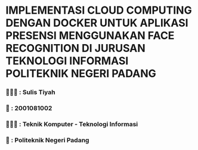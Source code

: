 # IMPLEMENTASI CLOUD COMPUTING DENGAN DOCKER UNTUK APLIKASI PRESENSI MENGGUNAKAN FACE RECOGNITION DI JURUSAN TEKNOLOGI INFORMASI POLITEKNIK NEGERI PADANG

### 👩🏻‍🎓 : Sulis Tiyah
### 📜 : 2001081002
### 👩🏻‍💻 : Teknik Komputer - Teknologi Informasi
### 📍 : Politeknik Negeri Padang
